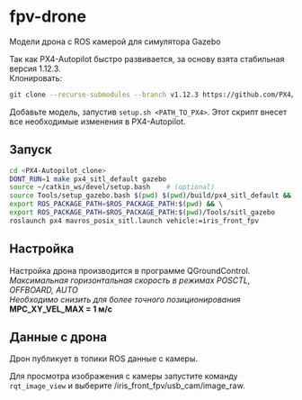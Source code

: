 # fpv-drone
Модели дрона с ROS камерой для симулятора  Gazebo

Так как PX4-Autopilot быстро развивается, за основу взята стабильная версия 1.12.3.  
Клонировать:  
```bash
git clone --recurse-submodules --branch v1.12.3 https://github.com/PX4/PX4-Autopilot.git
```

Добавьте модель, запустив `setup.sh <PATH_TO_PX4>`. Этот скрипт внесет все необходимые изменения в PX4-Autopilot.

## Запуск
```bash
cd <PX4-Autopilot_clone>
DONT_RUN=1 make px4_sitl_default gazebo
source ~/catkin_ws/devel/setup.bash    # (optional)
source Tools/setup_gazebo.bash $(pwd) $(pwd)/build/px4_sitl_default && \
export ROS_PACKAGE_PATH=$ROS_PACKAGE_PATH:$(pwd) && \
export ROS_PACKAGE_PATH=$ROS_PACKAGE_PATH:$(pwd)/Tools/sitl_gazebo
roslaunch px4 mavros_posix_sitl.launch vehicle:=iris_front_fpv
```

## Настройка
Настройка дрона производится в программе QGroundControl.  
*Максимальная горизонтальная скорость в режимах POSCTL, OFFBOARD, AUTO  
Необходимо снизить для более точного позиционирования*  
**MPC_XY_VEL_MAX = 1 м/с**  

## Данные с дрона
Дрон публикует в топики ROS данные с камеры.

Для просмотра изображения с камеры запустите команду `rqt_image_view` и выберите
/iris_front_fpv/usb_cam/image_raw.